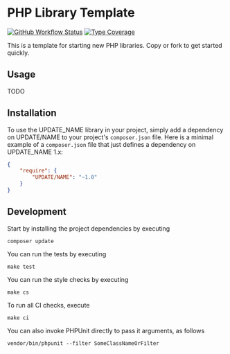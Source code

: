 # PHP Library Template

[![GitHub Workflow Status](https://img.shields.io/github/actions/workflow/status/JeroenDeDauw/new-php-library/ci.yml?branch=master)](https://github.com/JeroenDeDauw/new-php-library/actions?query=workflow%3ACI)
[![Type Coverage](https://shepherd.dev/github/JeroenDeDauw/new-php-library/coverage.svg)](https://shepherd.dev/github/JeroenDeDauw/new-php-library)

This is a template for starting new PHP libraries. Copy or fork to get started quickly.

## Usage

TODO

## Installation

To use the UPDATE_NAME library in your project, simply add a dependency on UPDATE/NAME
to your project's `composer.json` file. Here is a minimal example of a `composer.json`
file that just defines a dependency on UPDATE_NAME 1.x:

```json
{
    "require": {
        "UPDATE/NAME": "~1.0"
    }
}
```

## Development

Start by installing the project dependencies by executing

    composer update

You can run the tests by executing

    make test
    
You can run the style checks by executing

    make cs
    
To run all CI checks, execute

    make ci
    
You can also invoke PHPUnit directly to pass it arguments, as follows

    vendor/bin/phpunit --filter SomeClassNameOrFilter
